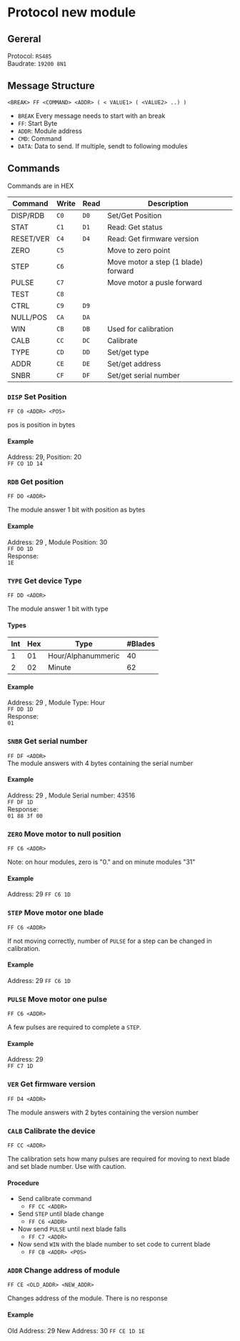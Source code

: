 # Protocol new module

## Gereral

Protocol: `RS485`<br>
Baudrate: `19200 8N1`

## Message Structure

`<BREAK> FF <COMMAND> <ADDR> ( < VALUE1> ( <VALUE2> ..) ) `

- `BREAK` Every message needs to start with an break
- `FF`: Start Byte
- `ADDR`: Module address
- `CMD`: Command
- `DATA`: Data to send. If multiple, sendt to following modules

## Commands

Commands are in HEX

| Command   | Write    | Read     | Description   |
|-----------|----------|----------|---------------|
| DISP/RDB  |   `C0`   |   `D0`   | Set/Get Position |
| STAT      |   `C1`   |   `D1`   | Read: Get status |
| RESET/VER |   `C4`   |   `D4`   | Read: Get firmware version |
| ZERO      |   `C5`   |          | Move to zero point |
| STEP      |   `C6`   |          | Move motor a step (1 blade) forward |
| PULSE     |   `C7`   |          | Move motor a pusle forward |
| TEST      |   `C8`   |          | |
| CTRL      |   `C9`   |   `D9`   | |
| NULL/POS  |   `CA`   |   `DA`   | |
| WIN       |   `CB`   |   `DB`   | Used for calibration |
| CALB      |   `CC`   |   `DC`   | Calibrate |
| TYPE      |   `CD`   |   `DD`   | Set/get type |
| ADDR      |   `CE`   |   `DE`   | Set/get address |
| SNBR      |   `CF`   |   `DF`   | Set/get serial number |



### `DISP` Set Position
`FF C0 <ADDR> <POS>`<br>

pos is position in bytes

#### Example
Address: 29, Position: 20<br>
`FF CO 1D 14 `

### `RDB` Get position
`FF DO <ADDR>`

The module answer 1 bit with position as bytes

#### Example
Address: 29 , Module Position: 30<br>
`FF DO 1D`<br>
Response: <br>
`1E`

### `TYPE` Get device Type
`FF DD <ADDR>`

The module answer 1 bit with type

#### Types

| Int | Hex | Type                 | #Blades |
|-----|-----|----------------------|---------|
| 1   | 01  | Hour/Alphanummeric   | 40      |
| 2   | 02  | Minute               | 62      |

#### Example
Address: 29 , Module Type: Hour<br>
`FF DD 1D`<br>
Response: <br>
`01`


### `SNBR` Get serial number
`FF DF <ADDR>`<br>
The module answers with 4 bytes containing the serial number

#### Example
Address: 29 , Module Serial number: 43516<br>
`FF DF 1D`<br>
Response: <br>
`01 88 3f 00`


### `ZERO` Move motor to null position
`FF C6 <ADDR>`

Note: on hour modules, zero is "0." and on minute modules "31"

#### Example
Address: 29
`FF C6 1D`<br>


### `STEP` Move motor one blade
`FF C6 <ADDR>`

If not moving correctly, number of `PULSE` for a step can be changed in calibration.

#### Example
Address: 29
`FF C6 1D`<br>


### `PULSE` Move motor one pulse
`FF C6 <ADDR>`<br>

A few pulses are required to complete a `STEP`.

#### Example
Address: 29<br>
`FF C7 1D`


### `VER` Get firmware version
`FF D4 <ADDR>`

The module answers with 2 bytes containing the version number


### `CALB` Calibrate the device
`FF CC <ADDR>`

The calibration sets how many pulses are required for moving to next blade and set blade number. Use with caution.

#### Procedure

* Send calibrate command
  * `FF CC <ADDR>`
* Send `STEP` until blade change
  * `FF C6 <ADDR>`
* Now send `PULSE` until next blade falls
  * `FF C7 <ADDR>`
* Now send `WIN` with the blade number to set code to current blade
  * `FF CB <ADDR> <POS>`


### `ADDR` Change address of module
`FF CE <OLD_ADDR> <NEW_ADDR>`

Changes address of the module. There is no response

#### Example
Old Address: 29
New Address: 30
`FF CE 1D 1E`<br>
